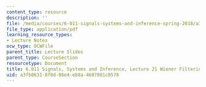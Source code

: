 ```yaml
---
content_type: resource
description: ''
file: /media/courses/6-011-signals-systems-and-inference-spring-2018/a3fb86318f0d86e4eb8a4607881c8578_MIT6_011S18lec21.pdf
file_type: application/pdf
learning_resource_types:
- Lecture Notes
ocw_type: OCWFile
parent_title: Lecture Slides
parent_type: CourseSection
resourcetype: Document
title: 6.011 Signals, Systems and Inference, Lecture 21 Wiener Filtering Illustrations
uid: a3fb8631-8f0d-86e4-eb8a-4607881c8578
---
```

